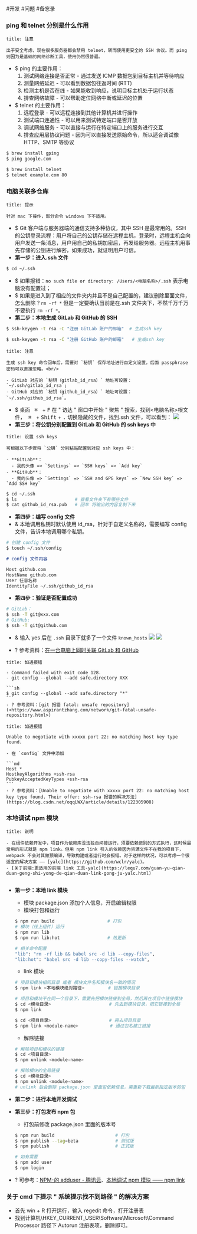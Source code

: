 #开发 #问题 #备忘录

### ping 和 telnet 分别是什么作用

```ad-danger
title: 注意

出于安全考虑，现在很多服务器都会禁用 telnet，转而使用更安全的 SSH 协议。而 ping 则因为是基础的网络诊断工具，使用仍然很普遍。
```

- $ ping 的主要作用：
	1. 测试网络连接是否正常 - 通过发送 ICMP 数据包到目标主机并等待响应
	2. 测量网络延迟 - 可以看到数据包往返时间 (RTT)
	3. 检测主机是否在线 - 如果能收到响应，说明目标主机处于运行状态
	4. 排查网络故障 - 可以帮助定位网络中断或延迟的位置
- $ telnet 的主要作用：
	1. 远程登录 - 可以远程连接到其他计算机并进行操作
	2. 测试端口连通性 - 可以用来测试特定端口是否开放
	3. 调试网络服务 - 可以直接与运行在特定端口上的服务进行交互
	4. 排查应用层协议问题 - 因为可以直接发送原始命令，所以适合调试像 HTTP、SMTP 等协议

```sh
$ brew install gping
$ ping google.com

$ brew install telnet
$ telnet example.com 80
```

### 电脑关联多仓库

```ad-warning
title: 提示

针对 mac 下操作，部分命令 windows 下不适用。
```

- $ Git 客户端与服务器端的通信支持多种协议，其中 SSH 是最常用的。SSH 的公钥登录流程：用户将自己的公钥存储在远程主机，登录时，远程主机会向用户发送一条消息，用户用自己的私钥加密后，再发给服务器。远程主机用事先存储的公钥进行解密，如果成功，就证明用户可信。
- **第一步：进入.ssh 文件**

```sh
$ cd ~/.ssh
```

- $ 如果报错：`no such file or directory: /Users/<电脑名称>/.ssh` 表示电脑没有配置过；
- $ 如果是进入到了相应的文件夹内并且不是自己配置的，建议删除里面文件，怎么删除？`rm -rf *` 但是一定要确认当前是在.ssh 文件夹下，不然千万千万不要执行 `rm -rf *`。
- **第二步：本地生成 GitLab 和 GitHub 的 SSH**

```sh
$ ssh-keygen -t rsa -C "注册 GitLab 账户的邮箱"  # 生成ssh key

$ ssh-keygen -t rsa -C "注册 GitHub 账户的邮箱"   # 生成ssh key
```

```ad-warning
title: 注意

生成 ssh key 命令回车后，需要对 `秘钥` 保存地址进行自定义设置，后面 passphrase 密码可以直接忽略。<br/>

- GitLab 对应的 `秘钥（gitlab_id_rsa）` 地址可设置：`~/.ssh/gitlab_id_rsa`;
- GitHub 对应的 `秘钥（github_id_rsa）` 地址可设置：`~/.ssh/github_id_rsa`。

```

- $ 桌面 <kbd>&ensp;⌘&ensp;</kbd> + <kbd>F</kbd> 在 " 访达 " 窗口中开始 " 聚焦 " 搜索，找到<电脑名称>根文件，<kbd>&ensp;⌘&ensp;</kbd> + <kbd>Shift</kbd> + <kbd>.</kbd> 切换隐藏的文件，找到.ssh 文件，可以看到：
![](https://cdn.jsdelivr.net/gh/wwlight/pbd/website/2023-04-22-e6c75593224a860ad9e8023832dc6b6f-f8c532.png)
- **第三步：将公钥分别配置到 GitLab 和 GitHub 的 ssh keys 中**

``` ad-info
title: 设置 ssh keys

可根据以下步骤将 `公钥` 分别粘贴配置到对应 ssh keys 中：

- **GitLab**：
  - 我的头像 => `Settings` => `SSH keys` => `Add key`
- **GitHub**：
  - 我的头像 => `Settings` => `SSH and GPG keys` => `New SSH key` => `Add SSH key`

```

```sh
$ cd ~/.ssh
$ ls                      # 查看文件夹下有哪些文件
$ cat github_id_rsa.pub   # 回车 将输出的内容复制下来
```

- **第四步：编写 config 文件**
- & 本地调用私钥时默认使用 id_rsa，针对于自定义名称的，需要编写 config 文件，告诉本地调用哪个私钥。

```sh
# 创建 config 文件
$ touch ~/.ssh/config
```

```md
# config 文件内容

Host github.com
HostName github.com
User 任意名称
IdentityFile ~/.ssh/github_id_rsa
```

- **第四步：验证是否配置成功**

```sh
# GitLab：
$ ssh -T git@xxx.com
# GitHub:
$ ssh -T git@github.com
```

- & 输入 yes 后在 `.ssh` 目录下就多了一个文件 `known_hosts`
![](https://cdn.jsdelivr.net/gh/wwlight/pbd/website/2023-04-22-83cdaef2ea236a41817975d87c198373-fdfa1e.png)
![](https://cdn.jsdelivr.net/gh/wwlight/pbd/website/2023-04-22-ccff47a01358709b1d426c0b0c2fce32-35c48b.png)

- ? 参考资料：[在一台电脑上同时关联 GitLab 和 GitHub](https://blog.csdn.net/litianxiang_kaola/article/details/79485680)

````ad-danger
title: 如遇报错

- Command failed with exit code 128.
- git config --global --add safe.directory XXX

```sh
$ git config --global --add safe.directory "*"
```
- ? 参考资料：[git 报错 fatal: unsafe repository](<https://www.aspirantzhang.com/network/git-fatal-unsafe-repository.html>)
````

````ad-danger
title: 如遇报错

Unable to negotiate with xxxxx port 22: no matching host key type found.

- 在 `config` 文件中添加

```md
Host *
HostkeyAlgorithms +ssh-rsa
PubkeyAcceptedKeyTypes +ssh-rsa
```
- ? 参考资料：[Unable to negotiate with xxxxx port 22: no matching host key type found. Their offer: ssh-rsa 报错的解决方法](https://blog.csdn.net/oqqLWX/article/details/122305908)
````

### 本地调试 npm 模块

```ad-info
title: 说明

- 在组件依赖开发中，项目作为依赖库没法独自间接运行，须要依赖进别的方式执行，这时候最常用的形式就是 npm link。但用 npm link 引入的依赖因为资源文件不在我的项目下，webpack 不会对其做预编译，导致构建或者运行时会报错。对于这样的状况，可以考虑一个很适宜的解决方案 —— [yalc](https://github.com/wclr/yalc)。
- [关于前端:更适用的前端 link 工具-yalc](https://lequ7.com/guan-yu-qian-duan-geng-shi-yong-de-qian-duan-link-gong-ju-yalc.html)


```

- **第一步：本地 link 模块**
  - 模块 package.json 添加个人信息，开启编辑权限
  - 模块打包和运行

  ```sh
  $ npm run build                    # 打包
  # 模块（线上组件）运行
  $ npm run lib
  $ npm run lib:hot                  # 热更新

  # 相关命令配置
  "lib": "rm -rf lib && babel src -d lib --copy-files",
  "lib:hot": "babel src -d lib --copy-files --watch",
  ```

  - link 模块

  ```sh
  # 项目和模块相同目录 或者 模块文件名和模块名一致的情况
  $ npm link <本地模块绝对路径>         # 链接模块目录

  # 项目和模块不在同一个目录下，需要先把模块链接到全局，然后再在项目中链接模块
  $ cd <模块目录>                      # 先去到模块目录，把它链接到全局
  $ npm link

  $ cd <项目目录>                      # 再去项目目录
  $ npm link <module-name>            # 通过包名建立链接
  ```

  - 解除链接

  ```sh
  # 解除项目和模块的链接
  $ cd <项目目录>
  $ npm unlink <module-name>

  # 解除模块的全局链接
  $ cd <模块目录>
  $ npm unlink <module-name>
  # unlink 后会删除 package.json 里面包依赖信息，需重新下载最新指定版本的包
  ```

- **第二步：进行本地开发调试**
- **第三步：打包发布 npm 包**
  - 打包前修改 package.json 里面的版本号

  ```sh
  $ npm run build                       # 打包
  $ npm publish --tag=beta              # 测试版
  $ npm publish                         # 正式版

  # 如有需要
  $ npm add user
  $ npm login
  ```

- ? 可参考：[NPM-的 adduser - 腾讯云](https://cloud.tencent.com/developer/section/1490273)、[本地调试 npm 模块 —— npm link](https://www.jianshu.com/p/82076fc481a6)

### 关于 cmd 下提示 " 系统提示找不到路径 " 的解决方案

- 首先 win + R 打开运行，输入 regedit 命令，打开注册表
- 找到计算机\HKEY_CURRENT_USER\Software\Microsoft\Command Processor 路径下 Autorun 注册表项，删除即可。
